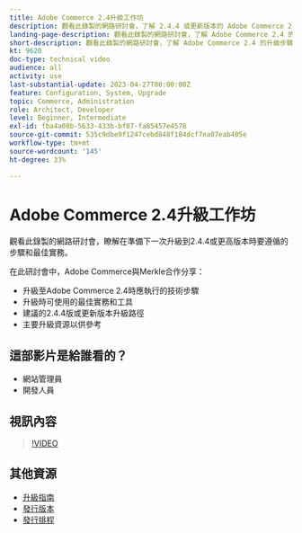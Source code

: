 ```yaml
---
title: Adobe Commerce 2.4升級工作坊
description: 觀看此錄製的網路研討會，了解 2.4.4 或更新版本的 Adobe Commerce 2.4.4 的升級步驟和最佳做法。
landing-page-description: 觀看此錄製的網路研討會，了解 Adobe Commerce 2.4 的升級步驟和最佳做法。
short-description: 觀看此錄製的網路研討會，了解 Adobe Commerce 2.4 的升級步驟和最佳做法。
kt: 9620
doc-type: technical video
audience: all
activity: use
last-substantial-update: 2023-04-27T00:00:00Z
feature: Configuration, System, Upgrade
topic: Commerce, Administration
role: Architect, Developer
level: Beginner, Intermediate
exl-id: fba4a08b-5633-433b-bf87-fa85457e4578
source-git-commit: 535c9dbe9f1247cebd848f184dcf7ea07eab405e
workflow-type: tm+mt
source-wordcount: '145'
ht-degree: 33%

---
```


# Adobe Commerce 2.4升級工作坊

觀看此錄製的網路研討會，瞭解在準備下一次升級到2.4.4或更高版本時要遵循的步驟和最佳實務。

在此研討會中，Adobe Commerce與Merkle合作分享：

- 升級至Adobe Commerce 2.4時應執行的技術步驟
- 升級時可使用的最佳實務和工具
- 建議的2.4.4版或更新版本升級路徑
- 主要升級資源以供參考

## 這部影片是給誰看的？

- 網站管理員
- 開發人員

## 視訊內容

>[!VIDEO](https://video.tv.adobe.com/v/3431941?quality=12&learn=on&captions=chi_hant)

## 其他資源

- [升級指南](https://experienceleague.adobe.com/docs/commerce-operations/upgrade-guide/overview.html?lang=zh-Hant)
- [發行版本](https://experienceleague.adobe.com/docs/commerce-operations/release/versions.html?lang=zh-Hant)
- [發行排程](https://experienceleague.adobe.com/docs/commerce-operations/release/planning/schedule.html?lang=zh-Hant)

